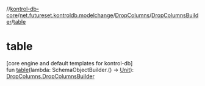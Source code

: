 //[kontrol-db-core](../../../../index.md)/[net.futureset.kontroldb.modelchange](../../index.md)/[DropColumns](../index.md)/[DropColumnsBuilder](index.md)/[table](table.md)

# table

[core engine and default templates for kontrol-db]\
fun [table](table.md)(lambda: SchemaObjectBuilder.() -&gt; [Unit](https://kotlinlang.org/api/latest/jvm/stdlib/kotlin/-unit/index.html)): [DropColumns.DropColumnsBuilder](index.md)

